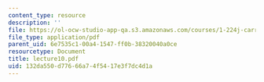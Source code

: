 ```yaml
---
content_type: resource
description: ''
file: https://ol-ocw-studio-app-qa.s3.amazonaws.com/courses/1-224j-carrier-systems-fall-2003/132da550d77666a74f5417e3f7dc4d1a_lecture10.pdf
file_type: application/pdf
parent_uid: 6e7535c1-00a4-1547-ff0b-38320040a0ce
resourcetype: Document
title: lecture10.pdf
uid: 132da550-d776-66a7-4f54-17e3f7dc4d1a
---
```

